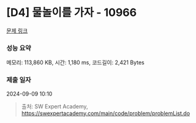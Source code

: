 # [D4] 물놀이를 가자 - 10966 

[문제 링크](https://swexpertacademy.com/main/code/problem/problemDetail.do?contestProbId=AXWXMZta-PsDFAST) 

### 성능 요약

메모리: 113,860 KB, 시간: 1,180 ms, 코드길이: 2,421 Bytes

### 제출 일자

2024-09-09 10:10



> 출처: SW Expert Academy, https://swexpertacademy.com/main/code/problem/problemList.do